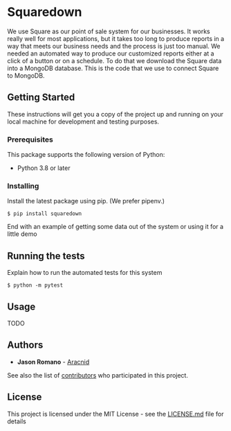 # Squaredown

We use Square as our point of sale system for our businesses. It works really well for most applications, but it takes too long to produce reports in a way that meets our business needs and the process is just too manual. We needed an automated way to produce our customized reports either at a click of a button or on a schedule. To do that we download the Square data into a MongoDB database. This is the code that we use to connect Square to MongoDB.

## Getting Started

These instructions will get you a copy of the project up and running on your local machine for development and testing purposes.

### Prerequisites

This package supports the following version of Python:

- Python 3.8 or later

### Installing

Install the latest package using pip. (We prefer pipenv.)

```
$ pip install squaredown
```

End with an example of getting some data out of the system or using it for a little demo

## Running the tests

Explain how to run the automated tests for this system

```
$ python -m pytest
```

## Usage

TODO

## Authors

- **Jason Romano** - [Aracnid](https://github.com/aracnid)

See also the list of [contributors](https://github.com/lakeannebrewhouse/squaredown/contributors) who participated in this project.

## License

This project is licensed under the MIT License - see the [LICENSE.md](LICENSE.md) file for details
